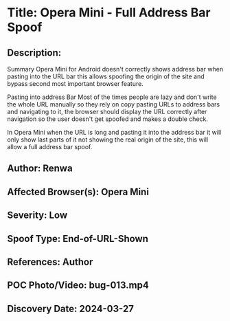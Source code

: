 # Title: Opera Mini - Full Address Bar Spoof

## Description: 
Summary
Opera Mini for Android doesn't correctly shows address bar when pasting into the URL bar this allows spoofing the origin of the site and bypass second most important browser feature.

Pasting into address Bar
Most of the times people are lazy and don't write the whole URL manually so they rely on copy pasting URLs to address bars and navigating to it, the browser should display the URL correctly after navigation so the user doesn't get spoofed and makes a double check.

In Opera Mini when the URL is long and pasting it into the address bar it will only show last parts of it not showing the real origin of the site, this will allow a full address bar spoof.

## Author: Renwa

## Affected Browser(s): Opera Mini

## Severity: Low

## Spoof Type: End-of-URL-Shown

## References: Author

## POC Photo/Video: bug-013.mp4

## Discovery Date: 2024-03-27


